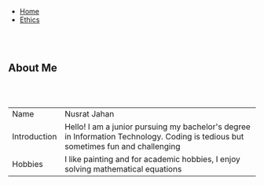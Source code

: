 
<html>
    <link rel="stylesheet" href="style.css"> 
    <div class="content">  
    <nav class="navbar">
        <ul>
            <li> <a href="myself.html"> Home </a> </li>
            <li> <a href="ethics.html"> Ethics </a></li>

   </ul> 

 </nav>
    <br> <br>
    <body> 
        <h2> About Me </h2>
        <br> <br>
    <table>
        <tr>
            <td> Name </td>
            <td> Nusrat Jahan </td>
        </tr>
        <tr>
            <td> Introduction </td>
            <td> Hello! I am a junior pursuing my bachelor's degree in Information Technology. Coding is tedious but sometimes fun and challenging</td>
        </tr>
        <tr>
            <td> Hobbies </td>
            <td> I like painting and for academic hobbies, I enjoy solving mathematical equations </td>
        </tr>
    </table>
    </body>
</div>
</html>  
